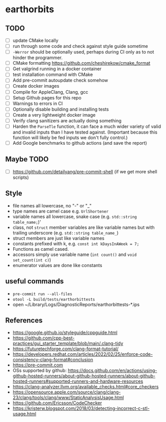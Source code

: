 # earthorbits


## TODO

- [ ] update CMake locally
- [ ] run through some code and check against style guide sometime
- [ ] `-Werror` should be optionally used, perhaps during CI only as to not hinder the programmer.
- [ ] CMake formatting https://github.com/cheshirekow/cmake_format
- [ ] Get valgrind running in a docker container
- [ ] test installation command with CMake
- [ ] Add pre-commit autoupdate check somehow
- [ ] Create docker images
- [ ] Compile for AppleClang, Clang, gcc 
- [ ] Setup Github pages for this repo
- [ ] Warnings to errors in CI
- [ ] Optionally disable building and installing tests
- [ ] Create a very lightweight docker image
- [ ] Verify clang sanitizers are actually doing something
- [ ] Harden the `ParseTle` function, it can face a much wider variety of valid and invalid inputs than I have tested against. (Important because this function will likely be fed inputs we don't fully control.)
- [ ] Add Google benchmarks to github actions (and save the report)

## Maybe TODO
- [ ] https://github.com/detailyang/pre-commit-shell (if we get more shell scripts)

## Style

* file names all lowercase, no "-" or "_"
* type names are camel case e.g. `UrlShortener`
* variable names all lowercase, snake case (e.g. `std::string table_name;`)'
* class, not `struct` member variables are like variable names but with trailing underscore (e.g. `std::string table_name_`)
* struct members are just like variable names
* constants prefixed with k, e.g. `const int kDaysInAWeek = 7;`
* Functions as camel cased.
* accessors simply use variable name (`int count()` and `void set_count(int c)`)
* enumerator values are done like constants


## useful commands

* `pre-commit run --all-files`
* `otool -L build/tests/earthorbittests` 
* open ~/Library/Logs/DiagnosticReports/earthorbittests-*.ips

## References
* https://google.github.io/styleguide/cppguide.html
* https://github.com/cpp-best-practices/gui_starter_template/blob/main/.clang-tidy 
* https://futuretechforge.com/clang-format-tutorial/
* https://developers.redhat.com/articles/2022/02/25/enforce-code-consistency-clang-format#conclusion
* https://pre-commit.com
* OSs supported by github: https://docs.github.com/en/actions/using-github-hosted-runners/about-github-hosted-runners/about-github-hosted-runners#supported-runners-and-hardware-resources
* https://clang-analyzer.llvm.org/available_checks.html#core_checkers
* https://opensource.apple.com/source/clang/clang-23/clang/tools/clang/www/StaticAnalysisUsage.html 
* https://github.com/Ericsson/CodeChecker
* https://kristerw.blogspot.com/2018/03/detecting-incorrect-c-stl-usage.html
